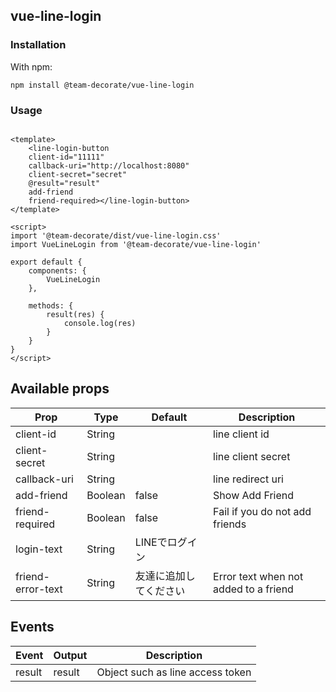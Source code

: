
## vue-line-login

### Installation

With npm:

    npm install @team-decorate/vue-line-login
    
    
### Usage

```vue

<template>
    <line-login-button 
    client-id="11111"
    callback-uri="http://localhost:8080"
    client-secret="secret"
    @result="result" 
    add-friend 
    friend-required></line-login-button>
</template>

<script>
import '@team-decorate/dist/vue-line-login.css'
import VueLineLogin from '@team-decorate/vue-line-login'

export default {
    components: {
        VueLineLogin
    },
    
    methods: {
        result(res) {
            console.log(res)
        }
    }
}
</script>

```

## Available props

| Prop                          | Type            | Default     | Description            |
|-------------------------------|-----------------|-------------|------------------------|
| client-id                     | String          |             | line client id         |
| client-secret                 | String          |             | line client secret     |
| callback-uri                  | String          |             | line redirect uri      |
| add-friend                    | Boolean         | false       | Show Add Friend        |
| friend-required               | Boolean         | false       | Fail if you do not add friends|
| login-text                    | String          | LINEでログイン|                       |
|friend-error-text              | String          | 友達に追加してください| Error text when not added to a friend |

## Events

| Event                       | Output            | Description                          |
|-----------------------------|-------------------|--------------------------------------|
| result                      | result            | Object such as line access token     |